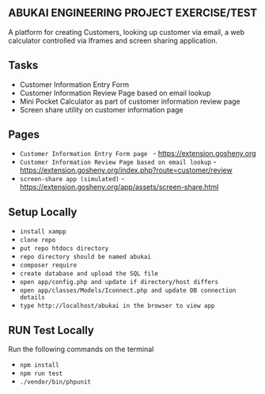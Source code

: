 ## ABUKAI ENGINEERING PROJECT EXERCISE/TEST

A platform for creating Customers, looking up customer via email, a web calculator controlled via Iframes and screen sharing application.

## Tasks

- Customer Information Entry Form
- Customer Information Review Page based on email lookup
- Mini Pocket Calculator as part of customer information review page
- Screen share utility on customer information page
  
## Pages

- `Customer Information Entry Form page ` - https://extension.gosheny.org
- `Customer Information Review Page based on email lookup` - https://extension.gosheny.org/index.php?route=customer/review
- `screen-share app (simulated)` - https://extension.gosheny.org/app/assets/screen-share.html



## Setup Locally
- `install xampp`
- `clone repo`
- `put repo htdocs directory`
- `repo directory should be named abukai`
- `composer require`
- `create database and upload the SQL file`
- `open app/config.php and update if directory/host differs`
- `open app/classes/Models/Iconnect.php and update DB connection details`
- `type http://localhost/abukai in the browser to view app`

## RUN Test Locally
Run the following commands on the terminal
- `npm install` 
- `npm run test`
- `./vendor/bin/phpunit`
